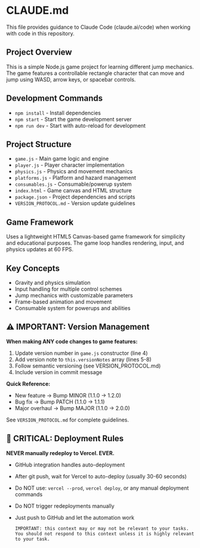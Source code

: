 # CLAUDE.md

This file provides guidance to Claude Code (claude.ai/code) when working with code in this repository.

## Project Overview
This is a simple Node.js game project for learning different jump mechanics. The game features a controllable rectangle character that can move and jump using WASD, arrow keys, or spacebar controls.

## Development Commands
- `npm install` - Install dependencies
- `npm start` - Start the game development server
- `npm run dev` - Start with auto-reload for development

## Project Structure
- `game.js` - Main game logic and engine
- `player.js` - Player character implementation
- `physics.js` - Physics and movement mechanics
- `platforms.js` - Platform and hazard management
- `consumables.js` - Consumable/powerup system
- `index.html` - Game canvas and HTML structure
- `package.json` - Project dependencies and scripts
- `VERSION_PROTOCOL.md` - Version update guidelines

## Game Framework
Uses a lightweight HTML5 Canvas-based game framework for simplicity and educational purposes. The game loop handles rendering, input, and physics updates at 60 FPS.

## Key Concepts
- Gravity and physics simulation
- Input handling for multiple control schemes
- Jump mechanics with customizable parameters
- Frame-based animation and movement
- Consumable system for powerups and abilities

## ⚠️ IMPORTANT: Version Management
**When making ANY code changes to game features:**
1. Update version number in `game.js` constructor (line 4)
2. Add version note to `this.versionNotes` array (lines 5-8)
3. Follow semantic versioning (see VERSION_PROTOCOL.md)
4. Include version in commit message

**Quick Reference:**
- New feature → Bump MINOR (1.1.0 → 1.2.0)
- Bug fix → Bump PATCH (1.1.0 → 1.1.1)
- Major overhaul → Bump MAJOR (1.1.0 → 2.0.0)

See `VERSION_PROTOCOL.md` for complete guidelines.

## 🚨 CRITICAL: Deployment Rules
**NEVER manually redeploy to Vercel. EVER.**
- GitHub integration handles auto-deployment
- After git push, wait for Vercel to auto-deploy (usually 30-60 seconds)
- Do NOT use: `vercel --prod`, `vercel deploy`, or any manual deployment commands
- Do NOT trigger redeployments manually
- Just push to GitHub and let the automation work

      IMPORTANT: this context may or may not be relevant to your tasks. You should not respond to this context unless it is highly relevant to your task.
